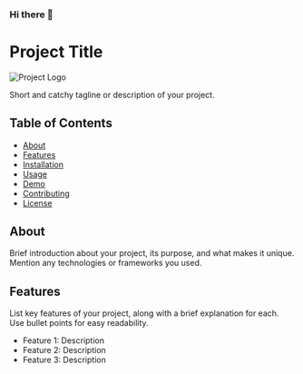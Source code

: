 ### Hi there 👋

<!--
**Vanshkolte/Vanshkolte** is a ✨ _special_ ✨ repository because its `README.md` (this file) appears on your GitHub profile.

Here are some ideas to get you started:

- 🔭 I’m currently working on ...
- 🌱 I’m currently learning ...
- 👯 I’m looking to collaborate on ...
- 🤔 I’m looking for help with ...
- 💬 Ask me about ...
- 📫 How to reach me: ...
- 😄 Pronouns: ...
- ⚡ Fun fact: ...
-->
# Project Title

![Project Logo](link/to/logo.png)

Short and catchy tagline or description of your project.

## Table of Contents
- [About](#about)
- [Features](#features)
- [Installation](#installation)
- [Usage](#usage)
- [Demo](#demo)
- [Contributing](#contributing)
- [License](#license)

## About

Brief introduction about your project, its purpose, and what makes it unique. Mention any technologies or frameworks you used.

## Features

List key features of your project, along with a brief explanation for each. Use bullet points for easy readability.

- Feature 1: Description
- Feature 2: Description
- Feature 3: Description
